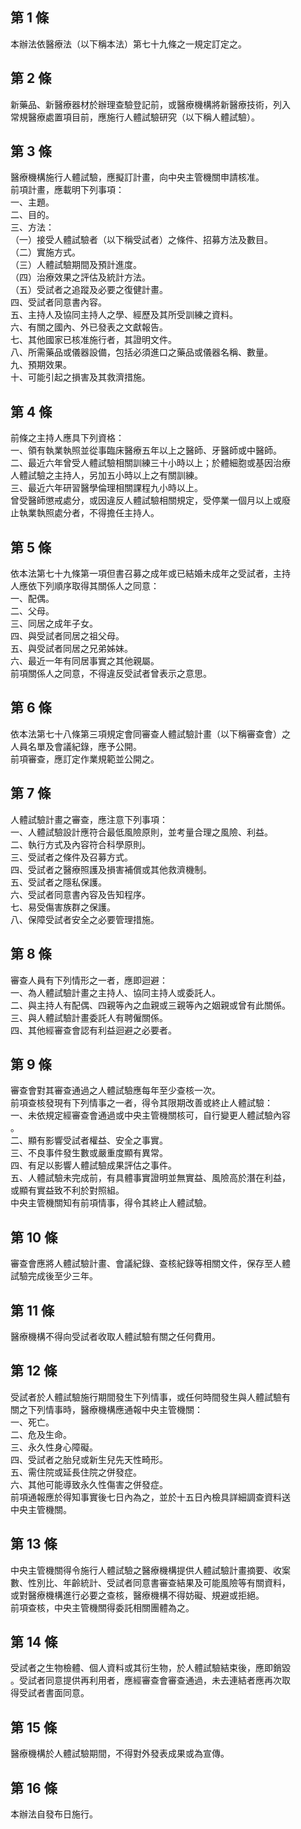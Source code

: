 第 1 條
-------
本辦法依醫療法（以下稱本法）第七十九條之一規定訂定之。

第 2 條
-------
新藥品、新醫療器材於辦理查驗登記前，或醫療機構將新醫療技術，列入  
常規醫療處置項目前，應施行人體試驗研究（以下稱人體試驗）。

第 3 條
-------
醫療機構施行人體試驗，應擬訂計畫，向中央主管機關申請核准。  
前項計畫，應載明下列事項：  
一、主題。  
二、目的。  
三、方法：  
（一）接受人體試驗者（以下稱受試者）之條件、招募方法及數目。  
（二）實施方式。  
（三）人體試驗期間及預計進度。  
（四）治療效果之評估及統計方法。  
（五）受試者之追蹤及必要之復健計畫。  
四、受試者同意書內容。  
五、主持人及協同主持人之學、經歷及其所受訓練之資料。  
六、有關之國內、外已發表之文獻報告。  
七、其他國家已核准施行者，其證明文件。  
八、所需藥品或儀器設備，包括必須進口之藥品或儀器名稱、數量。  
九、預期效果。  
十、可能引起之損害及其救濟措施。

第 4 條
-------
前條之主持人應具下列資格：  
一、領有執業執照並從事臨床醫療五年以上之醫師、牙醫師或中醫師。  
二、最近六年曾受人體試驗相關訓練三十小時以上；於體細胞或基因治療  
    人體試驗之主持人，另加五小時以上之有關訓練。  
三、最近六年研習醫學倫理相關課程九小時以上。  
曾受醫師懲戒處分，或因違反人體試驗相關規定，受停業一個月以上或廢  
止執業執照處分者，不得擔任主持人。

第 5 條
-------
依本法第七十九條第一項但書召募之成年或已結婚未成年之受試者，主持  
人應依下列順序取得其關係人之同意：  
一、配偶。  
二、父母。  
三、同居之成年子女。  
四、與受試者同居之祖父母。  
五、與受試者同居之兄弟姊妹。  
六、最近一年有同居事實之其他親屬。  
前項關係人之同意，不得違反受試者曾表示之意思。

第 6 條
-------
依本法第七十八條第三項規定會同審查人體試驗計畫（以下稱審查會）之  
人員名單及會議紀錄，應予公開。  
前項審查，應訂定作業規範並公開之。

第 7 條
-------
人體試驗計畫之審查，應注意下列事項：  
一、人體試驗設計應符合最低風險原則，並考量合理之風險、利益。  
二、執行方式及內容符合科學原則。  
三、受試者之條件及召募方式。  
四、受試者之醫療照護及損害補償或其他救濟機制。  
五、受試者之隱私保護。  
六、受試者同意書內容及告知程序。  
七、易受傷害族群之保護。  
八、保障受試者安全之必要管理措施。

第 8 條
-------
審查人員有下列情形之一者，應即迴避：  
一、為人體試驗計畫之主持人、協同主持人或委託人。  
二、與主持人有配偶、四親等內之血親或三親等內之姻親或曾有此關係。  
三、與人體試驗計畫委託人有聘僱關係。  
四、其他經審查會認有利益迴避之必要者。

第 9 條
-------
審查會對其審查通過之人體試驗應每年至少查核一次。  
前項查核發現有下列情事之一者，得令其限期改善或終止人體試驗：  
一、未依規定經審查會通過或中央主管機關核可，自行變更人體試驗內容  
    。  
二、顯有影響受試者權益、安全之事實。  
三、不良事件發生數或嚴重度顯有異常。  
四、有足以影響人體試驗成果評估之事件。  
五、人體試驗未完成前，有具體事實證明並無實益、風險高於潛在利益，  
    或顯有實益致不利於對照組。  
中央主管機關知有前項情事，得令其終止人體試驗。

第 10 條
--------
審查會應將人體試驗計畫、會議紀錄、查核紀錄等相關文件，保存至人體  
試驗完成後至少三年。

第 11 條
--------
醫療機構不得向受試者收取人體試驗有關之任何費用。

第 12 條
--------
受試者於人體試驗施行期間發生下列情事，或任何時間發生與人體試驗有  
關之下列情事時，醫療機構應通報中央主管機關：  
一、死亡。  
二、危及生命。  
三、永久性身心障礙。  
四、受試者之胎兒或新生兒先天性畸形。  
五、需住院或延長住院之併發症。  
六、其他可能導致永久性傷害之併發症。  
前項通報應於得知事實後七日內為之，並於十五日內檢具詳細調查資料送  
中央主管機關。

第 13 條
--------
中央主管機關得令施行人體試驗之醫療機構提供人體試驗計畫摘要、收案  
數、性別比、年齡統計、受試者同意書審查結果及可能風險等有關資料，  
或對醫療機構進行必要之查核，醫療機構不得妨礙、規避或拒絕。  
前項查核，中央主管機關得委託相關團體為之。

第 14 條
--------
受試者之生物檢體、個人資料或其衍生物，於人體試驗結束後，應即銷毀  
。受試者同意提供再利用者，應經審查會審查通過，未去連結者應再次取  
得受試者書面同意。

第 15 條
--------
醫療機構於人體試驗期間，不得對外發表成果或為宣傳。

第 16 條
--------
本辦法自發布日施行。

